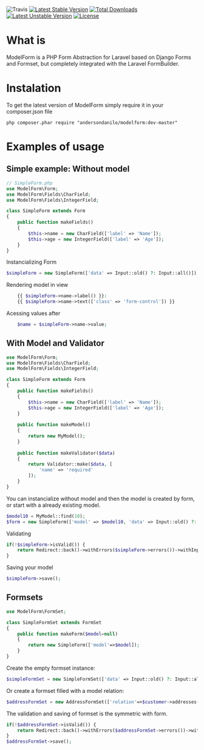![Travis](https://travis-ci.org/andersondanilo/modelform.svg?branch=master)
[![Latest Stable Version](https://poser.pugx.org/andersondanilo/modelform/v/stable.svg)](https://packagist.org/packages/andersondanilo/modelform) [![Total Downloads](https://poser.pugx.org/andersondanilo/modelform/downloads.svg)](https://packagist.org/packages/andersondanilo/modelform) [![Latest Unstable Version](https://poser.pugx.org/andersondanilo/modelform/v/unstable.svg)](https://packagist.org/packages/andersondanilo/modelform) [![License](https://poser.pugx.org/andersondanilo/modelform/license.svg)](https://packagist.org/packages/andersondanilo/modelform)

What is
=======
ModelForm is a PHP Form Abstraction for Laravel based on Django Forms and Formset, but completely integrated with the Laravel FormBuilder.

Instalation
===========
To get the latest version of ModelForm simply require it in your composer.json file

    php composer.phar require "andersondanilo/modelform:dev-master"

Examples of usage
================

Simple example: Without model
-----------------------------

```php
// SimpleForm.php
use ModelForm\Form;
use ModelForm\Fields\CharField;
use ModelForm\Fields\IntegerField;

class SimpleForm extends Form
{
    public function makeFields()
    {
        $this->name = new CharField(['label' => 'Name']);
        $this->age = new IntegerField(['label' => 'Age']);
    }
}
```
    
Instancializing Form

```php
$simpleForm = new SimpleForm(['data' => Input::old() ?: Input::all()]);
```
    
Rendering model in view

```php
    {{ $simpleForm->name->label() }}:
    {{ $simpleForm->name->text(['class' => 'form-control']) }}
```
    
Acessing values after

```php
    $name = $simpleForm->name->value;
```

With Model and Validator
------------------------

```php
use ModelForm\Form;
use ModelForm\Fields\CharField;
use ModelForm\Fields\IntegerField;

class SimpleForm extends Form
{
    public function makeFields()
    {
        $this->name = new CharField(['label' => 'Name']);
        $this->age = new IntegerField(['label' => 'Age']);
    }
    
    public function makeModel()
    {
        return new MyModel();
    }
    
    public function makeValidator($data)
    {
        return Validator::make($data, [
            'name' => 'required'
        ]);
    }
}
```

You can instancialize without model and then the model is created by form, or start with a already existing model.

```php
$model10 = MyModel::find(10);
$form = new SimpleForm(['model' => $model10, 'data' => Input::old() ?: Input::all()]);
```

Validating

```php
if(!$simpleForm->isValid()) {
    return Redirect::back()->withErrors($simpleForm->errors())->withInput();
}
```

Saving your model
```php
$simpleForm->save();
```

Formsets
--------
```php
use ModelForm\FormSet;

class SimpleFormSet extends FormSet
{
    public function makeForm($model=null)
    {
        return new SimpleForm(['model'=>$model]);
    }
}
```

Create the empty formset instance:
```php
$simpleFormSet = new SimpleFormSet(['data' => Input::old() ?: Input::all());
```

Or create a formset filled with a model relation:
```php
$addressFormSet = new AddressFormSet(['relation'=>$customer->addresses(), 'data' => Input::old() ?: Input::all());
```

The validation and saving of formset is the symmetric with form.
```php
if(!$addressFormSet->isValid()) {
    return Redirect::back()->withErrors($addressFormSet->errors())->withInput();
}
$addressFormSet->save();
```
